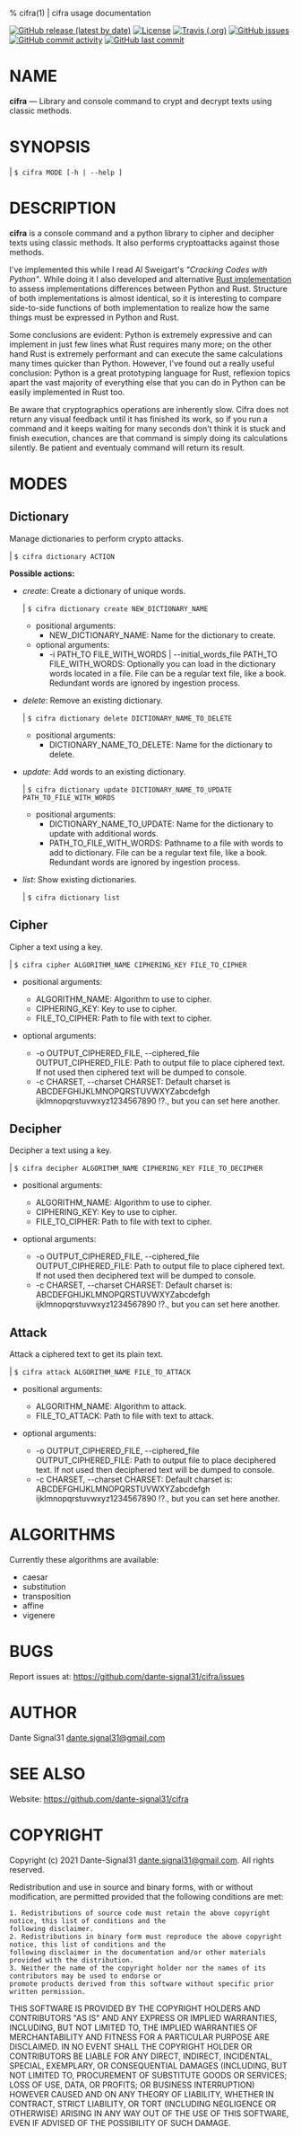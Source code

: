 % cifra(1) | cifra usage documentation

[![GitHub release (latest by date)](https://img.shields.io/github/v/release/dante-signal31/cifra)](https://github.com/dante-signal31/cifra)
[![License](https://img.shields.io/badge/License-BSD%203--Clause-blue.svg)](https://opensource.org/licenses/BSD-3-Clause)
[![Travis (.org)](https://img.shields.io/travis/dante-signal31/cifra)](https://travis-ci.com/dante-signal31/cifra)
[![GitHub issues](https://img.shields.io/github/issues/dante-signal31/cifra)](https://github.com/dante-signal31/cifra/issues)
[![GitHub commit activity](https://img.shields.io/github/commit-activity/y/dante-signal31/cifra)](https://github.com/dante-signal31/cifra/commits/master)
[![GitHub last commit](https://img.shields.io/github/last-commit/dante-signal31/cifra)](https://github.com/dante-signal31/cifra/commits/master)

# NAME
**cifra** — Library and console command to crypt and decrypt texts using classic methods.

# SYNOPSIS
|    `$ cifra MODE [-h | --help ]`

# DESCRIPTION
**cifra** is a console command and a python library to cipher and decipher texts
using classic methods. It also performs cryptoattacks against those methods.

I've implemented this while I read Al Sweigart's *"Cracking Codes with Python"*. While doing
it I also developed and alternative [Rust implementation](https://github.com/dante-signal31/cifra-rust) 
to assess implementations differences between Python and Rust. Structure of both implementations is almost 
identical, so it is interesting to compare side-to-side functions of both implementation to realize how the 
same things must be expressed in Python and Rust. 

Some conclusions are evident: Python is extremely expressive and can implement in just few lines what Rust 
requires many more; on the other hand Rust is extremely performant and can execute the same calculations 
many times quicker than Python. However, I've found out a really useful conclusion: Python is a great 
prototyping language for Rust, reflexion topics apart the vast majority of everything else that you can do 
in Python can be easily implemented in Rust too.

Be aware that cryptographics operations are inherently slow. Cifra does not return any visual feedback until
it has finished its work, so if you run a command and it keeps waiting for many seconds don't think it is stuck
and finish execution, chances are that command is simply doing its calculations silently. Be patient and
eventualy command will return its result.

# MODES

## Dictionary
Manage dictionaries to perform crypto attacks.

|    `$ cifra dictionary ACTION`

**Possible actions:**

* *create*: Create a dictionary of unique words.

  |        `$ cifra dictionary create NEW_DICTIONARY_NAME`

   + positional arguments:
     - NEW_DICTIONARY_NAME:    Name for the dictionary to create.
   + optional arguments: 
     - -i PATH_TO FILE_WITH_WORDS | --initial_words_file PATH_TO FILE_WITH_WORDS: 
     Optionally you can load in the dictionary words located in a file. 
   File can be a regular text file, like a book. Redundant words are 
   ignored by ingestion process.

* *delete*: Remove an existing dictionary.

  |        `$ cifra dictionary delete DICTIONARY_NAME_TO_DELETE`

  + positional arguments:
    - DICTIONARY_NAME_TO_DELETE:  Name for the dictionary to delete.

* *update*: Add words to an existing dictionary.

  |        `$ cifra dictionary update DICTIONARY_NAME_TO_UPDATE PATH_TO_FILE_WITH_WORDS`

  + positional arguments:
    - DICTIONARY_NAME_TO_UPDATE: Name for the dictionary to update with additional words.
    - PATH_TO_FILE_WITH_WORDS:  Pathname to a file with words to add to dictionary. File can be a regular text file, like 
                       a book. Redundant words are ignored by ingestion process.
    
* *list*: Show existing dictionaries.

  |        `$ cifra dictionary list`

## Cipher
Cipher a text using a key.

|    `$ cifra cipher ALGORITHM_NAME CIPHERING_KEY FILE_TO_CIPHER`

 * positional arguments:
   + ALGORITHM_NAME: Algorithm to use to cipher.
   + CIPHERING_KEY: Key to use to cipher.
   + FILE_TO_CIPHER: Path to file with text to cipher.

 * optional arguments:
   + -o OUTPUT_CIPHERED_FILE, --ciphered_file OUTPUT_CIPHERED_FILE:                        Path to output file to place ciphered text. If not
                         used then ciphered text will be dumped to console.
   + -c CHARSET, --charset CHARSET: 
                         Default charset is ABCDEFGHIJKLMNOPQRSTUVWXYZabcdefgh
                         ijklmnopqrstuvwxyz1234567890 !?., but you can set here
                         another.
   
## Decipher
Decipher a text using a key.

|    `$ cifra decipher ALGORITHM_NAME CIPHERING_KEY FILE_TO_DECIPHER`

 * positional arguments:
   + ALGORITHM_NAME: Algorithm to use to cipher.
   + CIPHERING_KEY: Key to use to cipher.
   + FILE_TO_CIPHER: Path to file with text to cipher.

 * optional arguments:
   + -o OUTPUT_CIPHERED_FILE, --ciphered_file OUTPUT_CIPHERED_FILE:
                        Path to output file to place ciphered text. If not
                        used then deciphered text will be dumped to console.
   + -c CHARSET, --charset CHARSET:
                        Default charset is: ABCDEFGHIJKLMNOPQRSTUVWXYZabcdefgh
                        ijklmnopqrstuvwxyz1234567890 !?., but you can set here
                        another.

## Attack
Attack a ciphered text to get its plain text.

|    `$ cifra attack ALGORITHM_NAME FILE_TO_ATTACK`

 * positional arguments:
   + ALGORITHM_NAME: Algorithm to attack.
   + FILE_TO_ATTACK: Path to file with text to attack.

 * optional arguments:
   + -o OUTPUT_CIPHERED_FILE, --ciphered_file OUTPUT_CIPHERED_FILE:
                         Path to output file to place deciphered text. If not
                         used then deciphered text will be dumped to console.
   + -c CHARSET, --charset CHARSET:
                         Default charset is: ABCDEFGHIJKLMNOPQRSTUVWXYZabcdefgh
                         ijklmnopqrstuvwxyz1234567890 !?., but you can set here
                         another.

# ALGORITHMS
Currently these algorithms are available:

* caesar
* substitution
* transposition
* affine
* vigenere

# BUGS
Report issues at: <https://github.com/dante-signal31/cifra/issues>

# AUTHOR
Dante Signal31 <dante.signal31@gmail.com>

# SEE ALSO
Website: <https://github.com/dante-signal31/cifra>

# COPYRIGHT
Copyright (c) 2021 Dante-Signal31 <dante.signal31@gmail.com>. All rights reserved.

Redistribution and use in source and binary forms, with or without modification, are permitted provided that the
following conditions are met:

    1. Redistributions of source code must retain the above copyright notice, this list of conditions and the
    following disclaimer.
    2. Redistributions in binary form must reproduce the above copyright notice, this list of conditions and the
    following disclaimer in the documentation and/or other materials provided with the distribution.
    3. Neither the name of the copyright holder nor the names of its contributors may be used to endorse or
    promote products derived from this software without specific prior written permission.

THIS SOFTWARE IS PROVIDED BY THE COPYRIGHT HOLDERS AND CONTRIBUTORS "AS IS" AND ANY EXPRESS OR IMPLIED WARRANTIES,
INCLUDING, BUT NOT LIMITED TO, THE IMPLIED WARRANTIES OF MERCHANTABILITY AND FITNESS FOR A PARTICULAR PURPOSE ARE
DISCLAIMED. IN NO EVENT SHALL THE COPYRIGHT HOLDER OR CONTRIBUTORS BE LIABLE FOR ANY DIRECT, INDIRECT, INCIDENTAL,
SPECIAL, EXEMPLARY, OR CONSEQUENTIAL DAMAGES (INCLUDING, BUT NOT LIMITED TO, PROCUREMENT OF SUBSTITUTE GOODS OR
SERVICES; LOSS OF USE, DATA, OR PROFITS; OR BUSINESS INTERRUPTION) HOWEVER CAUSED AND ON ANY THEORY OF LIABILITY,
WHETHER IN CONTRACT, STRICT LIABILITY, OR TORT (INCLUDING NEGLIGENCE OR OTHERWISE) ARISING IN ANY WAY OUT OF THE USE
OF THIS SOFTWARE, EVEN IF ADVISED OF THE POSSIBILITY OF SUCH DAMAGE.